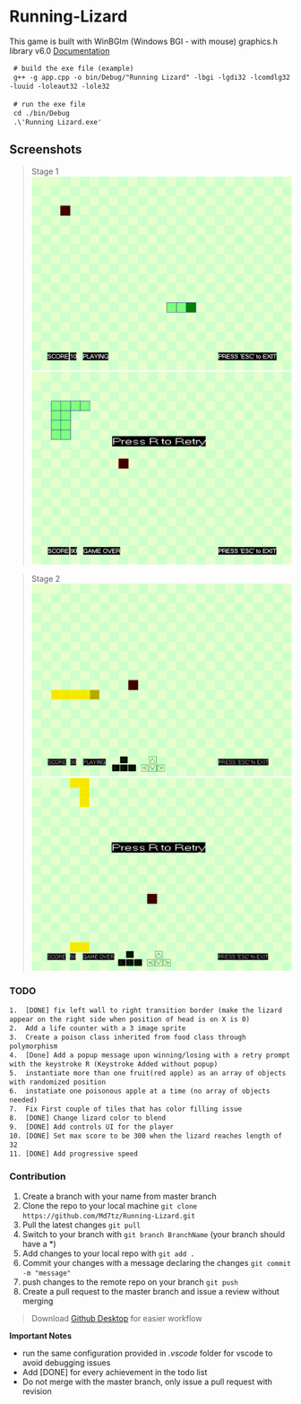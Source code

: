 # Running-Lizard 

This game is built with WinBGIm (Windows BGI - with mouse) graphics.h library v6.0
[Documentation](https://home.cs.colorado.edu/~main/cs1300/doc/bgi/ "WinBGIm Doc")

```
 # build the exe file (example)
 g++ -g app.cpp -o bin/Debug/"Running Lizard" -lbgi -lgdi32 -lcomdlg32 -luuid -loleaut32 -lole32
 
 # run the exe file
 cd ./bin/Debug
 .\'Running Lizard.exe'
 ```

## Screenshots
> Stage 1
![stage_1](https://github.com/Md7tz/Running-Lizard/blob/master/Screenshots/stage_1/sc1.PNG)
![stage_1](https://github.com/Md7tz/Running-Lizard/blob/master/Screenshots/stage_1/sc2.PNG)

> Stage 2
![stage_2](https://github.com/Md7tz/Running-Lizard/blob/master/Screenshots/stage_2/sc1.PNG)
![stage_2](https://github.com/Md7tz/Running-Lizard/blob/master/Screenshots/stage_2/sc2.PNG)

### TODO
```
1.  [DONE] fix left wall to right transition border (make the lizard appear on the right side when position of head is on X is 0) 
2.  Add a life counter with a 3 image sprite 
3.  Create a poison class inherited from food class through polymorphism
4.  [Done] Add a popup message upon winning/losing with a retry prompt with the keystroke R (Keystroke Added without popup)
5.  instantiate more than one fruit(red apple) as an array of objects with randomized position
6.  instatiate one poisonous apple at a time (no array of objects needed)
7.  Fix First couple of tiles that has color filling issue
8.  [DONE] Change lizard color to blend
9.  [DONE] Add controls UI for the player
10. [DONE] Set max score to be 300 when the lizard reaches length of 32
11. [DONE] Add progressive speed
```

### Contribution
1. Create a branch with your name from master branch
2. Clone the repo to your local machine `git clone https://github.com/Md7tz/Running-Lizard.git`
3. Pull the latest changes `git pull`
4. Switch to your branch with `git branch BranchName` (your branch should have a *)
6. Add changes to your local repo with `git add .`
7. Commit your changes with a message declaring the changes `git commit -m "message"`
8. push changes to the remote repo on your branch `git push`
9. Create a pull request to the master branch and issue a review without merging


> Download [Github Desktop](https://desktop.github.com/ "Github Desktop") for easier workflow
<!-- > If you have any issues request a tutorial in a google meeting through my email [medhatusama@gmail.com](mailto:medhatusama@gmail.com) -->


**Important Notes** 
* run the same configuration provided in *.vscode* folder for vscode to avoid debugging issues
* Add [DONE] for every achievement in the todo list
* Do not merge with the master branch, only issue a pull request with revision
